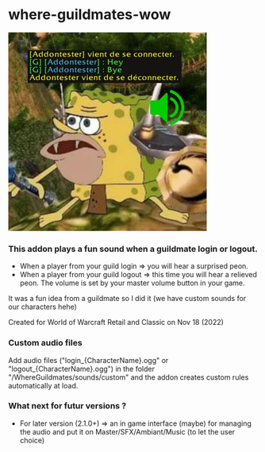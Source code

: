 # where-guildmates-wow

<img src="cover.jpg"/>

### This addon plays a fun sound when a guildmate login or logout.
- When a player from your guild login => you will hear a surprised peon.
- When a player from your guild logout => this time you will hear a relieved peon.
The volume is set by your master volume button in your game.

It was a fun idea from a guildmate so I did it (we have custom sounds for our characters hehe)

Created for World of Warcraft Retail and Classic on Nov 18 (2022)

### Custom audio files
Add audio files ("login_{CharacterName}.ogg" or "logout_{CharacterName}.ogg") in the folder "/WhereGuildmates/sounds/custom" and the addon creates custom rules automatically at load.

### What next for futur versions ?
- For later version (2.1.0+) => an in game interface (maybe) for managing the audio and put it on Master/SFX/Ambiant/Music (to let the user choice)
